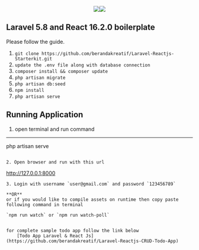 <p align="center"><img src="https://laravel.com/assets/img/components/logo-laravel.svg"><img src="https://www.import.io/wp-content/uploads/2017/10/React-logo-1.png" style="max-width:150px;"></p>

## Laravel 5.8 and React 16.2.0 boilerplate

Please follow the guide.

1. `git clone https://github.com/berandakreatif/Laravel-Reactjs-Starterkit.git`
2. `update the .env file along with database connection`
3. `composer install && composer update`
4. `php artisan migrate`
5. `php artisan db:seed`
6. `npm install`
6. `php artisan serve`

## Running Application
1. open terminal and run command 

---

php artisan serve
```

2. Open browser and run with this url

```
http://127.0.0.1:8000
```
3. Login with username `user@gmail.com` and password `123456789`

**OR**
or if you would like to compile assets on runtime then copy paste following command in terminal 

`npm run watch` or `npm run watch-poll`


for complete sample todo app follow the link below
    [Todo App Laravel & React Js](https://github.com/berandakreatif/Laravel-Reactjs-CRUD-Todo-App)
